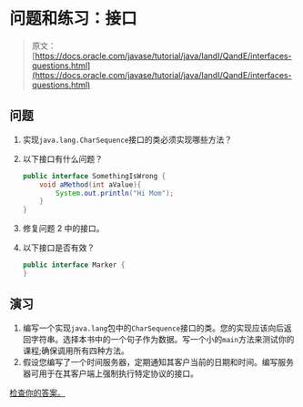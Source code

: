 # 问题和练习：接口

> 原文： [https://docs.oracle.com/javase/tutorial/java/IandI/QandE/interfaces-questions.html](https://docs.oracle.com/javase/tutorial/java/IandI/QandE/interfaces-questions.html)

## 问题

1.  实现`java.lang.CharSequence`接口的类必须实现哪些方法？
2.  以下接口有什么问题？

    ```java
    public interface SomethingIsWrong {
        void aMethod(int aValue){
            System.out.println("Hi Mom");
        }
    }

    ```

3.  修复问题 2 中的接口。
4.  以下接口是否有效？

    ```java
    public interface Marker {
    }

    ```

## 演习

1.  编写一个实现`java.lang`包中的`CharSequence`接口的类。您的实现应该向后返回字符串。选择本书中的一个句子作为数据。写一个小的`main`方法来测试你的课程;确保调用所有四种方法。
2.  假设您编写了一个时间服务器，定期通知其客户当前的日期和时间。编写服务器可用于在其客户端上强制执行特定协议的接口。

[检查你的答案。](interfaces-answers.html)
